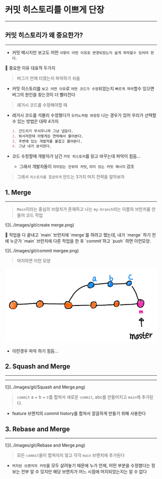 # 커밋 히스토리를 이쁘게 단장

---

## 커밋 히스토리가 왜 중요한가?

---

- 커밋 메시지만 보고도 어떤 `사항이 어떤 이유로 변경되었는지 쉽게 파악할수 있어야 한다`.

<aside>
🤔 중요한 이유 대표적 두가지

> 버그가 언제 터졌는지 파악하기 쉬움
> 
- 커밋 히스토리를 `보고 어떤 이유`로 `어떤 코드가 수정`되었는지 `빠르게 파악`할수 있으면 버그의 원인을 찾는것이 더 빨라진다

> 레거시 코드를 수정해야할 때
> 
- 레거시 코드를 석불리 수정했다가 `도미노처럼 와장창` 나는 경우가 있어 우리가 선택할수 있는 방법은 대략 4가지
    
    ```markdown
    1. 건드리기 무서우니까 그냥 냅둔다.
    2. 퇴사자한테 어떻게든 연락해서 물어본다.
    3. 주변에 있는 개발자를 붙잡고 물어본다.
    4. 그냥 내가 분석한다.
    ```
    
- 코드 수정할때 개발자가 남긴 `커밋 히스토리`를 읽고 바꾸는데 파악이 힘듬…
    - 그래서 개발자들이 `의미있는 단위의 커밋`, `의미 있는 커밋 메시지` 강조
</aside>

> 그래서 `히스토리를 깔끔하게` 만드는 3가지 머지 전략을 알아보자
> 

## 1. Merge

---

> `Main`이라는 중심의 브럱치가 존재하고 나는 `my-branch`라는 이름의 브런치를 만들어 코드 작업
> 

![](../images/git/create merge.png)

<aside>
🤔 작업을 다 끝내고 `main` 브런치에 `merge`를 하려고 했는데, 내가 `merge` 하기 전에 누군가 `main` 브런치에 다른 작업을 한 후 `commit`하고 `push` 하면 이런모양.

![](../images/git/commit mergee.png)

> 머지하면 이런 모양
>

![](../images/git/Merge.png)

</aside>

- 이런경우 파악 하기 힘듬…

## 2. ****Squash and Merge****

---

---

![](../images/git/Squash and Merge.png)

> `commit` a + b + c를 합쳐서 새로운 `commit`, abc를 만들어지고 `main`에 추가된다.
> 
- feature 브랜치의 commit history를 합쳐서 깔끔하게 만들기 위해 사용한다

## 3.  ****Rebase and Merge****

---

![](../images/git/Rebase and Merge.png)

> 모든 `commit`들이 합쳐지지 않고 각각 `main` 브랜치에 추가된다
> 
- `머지된 브랜치의 커밋`을 모두 살려놓기 때문에 누가 언제, 어떤 부분을 수정했다는 정보는 전부 알 수 있지만 해당 브랜치가 어느 시점에 머지되었는지는 알 수 없다